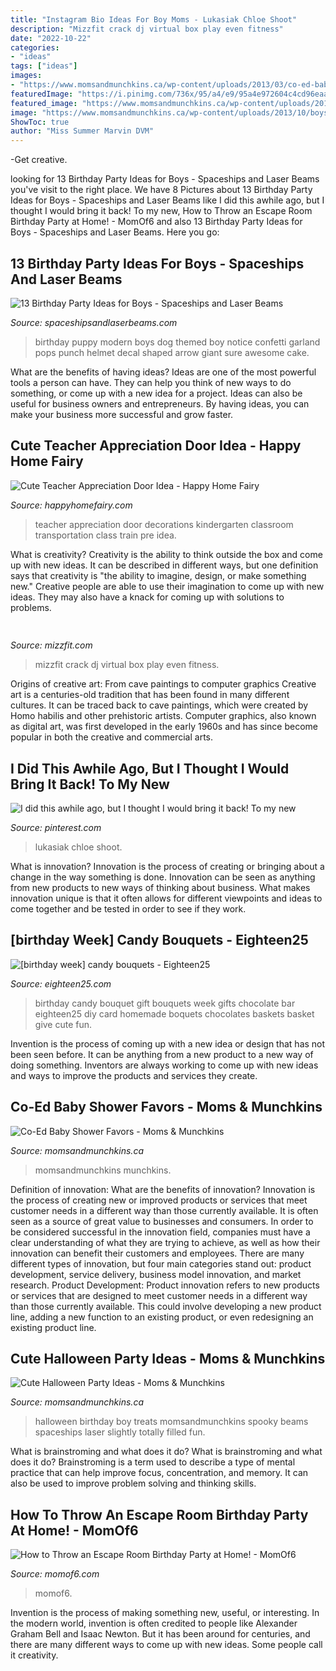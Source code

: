 ```yaml
---
title: "Instagram Bio Ideas For Boy Moms - Lukasiak Chloe Shoot"
description: "Mizzfit crack dj virtual box play even fitness"
date: "2022-10-22"
categories:
- "ideas"
tags: ["ideas"]
images:
- "https://www.momsandmunchkins.ca/wp-content/uploads/2013/03/co-ed-baby-shower-favor-ideas.jpg"
featuredImage: "https://i.pinimg.com/736x/95/a4/e9/95a4e972604c4cd96eaa5f3cd4c815ca.jpg"
featured_image: "https://www.momsandmunchkins.ca/wp-content/uploads/2013/10/boys-halloween-party.jpg"
image: "https://www.momsandmunchkins.ca/wp-content/uploads/2013/10/boys-halloween-party.jpg"
ShowToc: true
author: "Miss Summer Marvin DVM"
---
```



-Get creative.

	

		
looking for 13 Birthday Party Ideas for Boys - Spaceships and Laser Beams you've visit to the right place. We have 8 Pictures about 13 Birthday Party Ideas for Boys - Spaceships and Laser Beams like I did this awhile ago, but I thought I would bring it back! To my new, How to Throw an Escape Room Birthday Party at Home! - MomOf6 and also 13 Birthday Party Ideas for Boys - Spaceships and Laser Beams. Here you go:
		
    
## 13 Birthday Party Ideas For Boys - Spaceships And Laser Beams

<img loading=lazy src="https://spaceshipsandlaserbeams.com/wp-content/uploads/2016/03/12-boys-modern-puppy-birthday-party-ideas.jpg" onerror="this.onerror=null;this.src='https://tse2.mm.bing.net/th?id=OIP.pH2_Z1ZBhnkG2mQk5aN8TwHaLH&amp;pid=15.1';" alt="13 Birthday Party Ideas for Boys - Spaceships and Laser Beams">

_Source: spaceshipsandlaserbeams.com_

>birthday puppy modern boys dog themed boy notice confetti garland pops punch helmet decal shaped arrow giant sure awesome cake. 

	

What are the benefits of having ideas?
Ideas are one of the most powerful tools a person can have. They can help you think of new ways to do something, or come up with a new idea for a project. Ideas can also be useful for business owners and entrepreneurs. By having ideas, you can make your business more successful and grow faster.

    
## Cute Teacher Appreciation Door Idea - Happy Home Fairy

<img loading=lazy src="http://happyhomefairy.com/wp-content/uploads/2013/05/teacher-appreciation-door41.jpg" onerror="this.onerror=null;this.src='https://tse3.mm.bing.net/th?id=OIP.j-g8WSCXWKlAnzJqb3HiiwHaLH&amp;pid=15.1';" alt="Cute Teacher Appreciation Door Idea - Happy Home Fairy">

_Source: happyhomefairy.com_

>teacher appreciation door decorations kindergarten classroom transportation class train pre idea. 

	

What is creativity?
Creativity is the ability to think outside the box and come up with new ideas. It can be described in different ways, but one definition says that creativity is "the ability to imagine, design, or make something new." Creative people are able to use their imagination to come up with new ideas. They may also have a knack for coming up with solutions to problems.

    
## 

<img loading=lazy src="http://mizzfit.com/Public/Files/post/bianca_jade_quarterly_subscription_box_fitness_e34e6fdcae.jpg" onerror="this.onerror=null;this.src='https://tse4.mm.bing.net/th?id=OIP.GmBFO1--zavRAXuEwWNTUgHaE5&amp;pid=15.1';" alt="">

_Source: mizzfit.com_

>mizzfit crack dj virtual box play even fitness. 

	

Origins of creative art: From cave paintings to computer graphics
Creative art is a centuries-old tradition that has been found in many different cultures. It can be traced back to cave paintings, which were created by Homo habilis and other prehistoric artists. Computer graphics, also known as digital art, was first developed in the early 1960s and has since become popular in both the creative and commercial arts.

    
## I Did This Awhile Ago, But I Thought I Would Bring It Back! To My New

<img loading=lazy src="https://i.pinimg.com/736x/95/a4/e9/95a4e972604c4cd96eaa5f3cd4c815ca.jpg" onerror="this.onerror=null;this.src='https://tse4.mm.bing.net/th?id=OIP.Vc0DvILnZioBCQpYwvweZQHaJP&amp;pid=15.1';" alt="I did this awhile ago, but I thought I would bring it back! To my new">

_Source: pinterest.com_

>lukasiak chloe shoot. 

	

What is innovation?
Innovation is the process of creating or bringing about a change in the way something is done. Innovation can be seen as anything from new products to new ways of thinking about business. What makes innovation unique is that it often allows for different viewpoints and ideas to come together and be tested in order to see if they work.

    
## [birthday Week] Candy Bouquets - Eighteen25

<img loading=lazy src="http://4.bp.blogspot.com/-2w3cl0onVSM/T2K7VBzDlhI/AAAAAAAAKcY/OaTz9z7Fa8Y/s1600/IMG_0446_edited-webcopy.jpg" onerror="this.onerror=null;this.src='https://tse1.mm.bing.net/th?id=OIP._qEcD6i7JG46VmitOJ96FAHaLH&amp;pid=15.1';" alt="[birthday week] candy bouquets - Eighteen25">

_Source: eighteen25.com_

>birthday candy bouquet gift bouquets week gifts chocolate bar eighteen25 diy card homemade boquets chocolates baskets basket give cute fun. 

	

Invention is the process of coming up with a new idea or design that has not been seen before. It can be anything from a new product to a new way of doing something. Inventors are always working to come up with new ideas and ways to improve the products and services they create.

    
## Co-Ed Baby Shower Favors - Moms &amp; Munchkins

<img loading=lazy src="https://www.momsandmunchkins.ca/wp-content/uploads/2013/03/co-ed-baby-shower-favor-ideas.jpg" onerror="this.onerror=null;this.src='https://tse2.mm.bing.net/th?id=OIP.VIwXF54jeZoXK-EgaaWdDQHaLH&amp;pid=15.1';" alt="Co-Ed Baby Shower Favors - Moms &amp; Munchkins">

_Source: momsandmunchkins.ca_

>momsandmunchkins munchkins. 

	

Definition of innovation: What are the benefits of innovation?
Innovation is the process of creating new or improved products or services that meet customer needs in a different way than those currently available. It is often seen as a source of great value to businesses and consumers. In order to be considered successful in the innovation field, companies must have a clear understanding of what they are trying to achieve, as well as how their innovation can benefit their customers and employees. There are many different types of innovation, but four main categories stand out: product development, service delivery, business model innovation, and market research. Product Development: Product innovation refers to new products or services that are designed to meet customer needs in a different way than those currently available. This could involve developing a new product line, adding a new function to an existing product, or even redesigning an existing product line.

    
## Cute Halloween Party Ideas - Moms &amp; Munchkins

<img loading=lazy src="https://www.momsandmunchkins.ca/wp-content/uploads/2013/10/boys-halloween-party.jpg" onerror="this.onerror=null;this.src='https://tse2.mm.bing.net/th?id=OIP.eHaq0qiUbm-GfXbhirS1FQAAAA&amp;pid=15.1';" alt="Cute Halloween Party Ideas - Moms &amp; Munchkins">

_Source: momsandmunchkins.ca_

>halloween birthday boy treats momsandmunchkins spooky beams spaceships laser slightly totally filled fun. 

	

What is brainstroming and what does it do?
What is brainstroming and what does it do? Brainstroming is a term used to describe a type of mental practice that can help improve focus, concentration, and memory. It can also be used to improve problem solving and thinking skills.

    
## How To Throw An Escape Room Birthday Party At Home! - MomOf6

<img loading=lazy src="https://www.momof6.com/wp-content/uploads/2017/07/Escape-Room-Party-FB-1.jpg" onerror="this.onerror=null;this.src='https://tse1.mm.bing.net/th?id=OIP.Q4BXmWgUJaST_NA5EZCeTQHaD3&amp;pid=15.1';" alt="How to Throw an Escape Room Birthday Party at Home! - MomOf6">

_Source: momof6.com_

>momof6. 

	

Invention is the process of making something new, useful, or interesting. In the modern world, invention is often credited to people like Alexander Graham Bell and Isaac Newton. But it has been around for centuries, and there are many different ways to come up with new ideas. Some people call it creativity.

